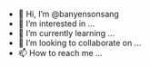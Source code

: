 - 👋 Hi, I’m @banyensonsang
- 👀 I’m interested in ...
- 🌱 I’m currently learning ...
- 💞️ I’m looking to collaborate on ...
- 📫 How to reach me ...

<!---
banyensonsang/banyensonsang is a ✨ special ✨ repository because its `README.md` (this file) appears on your GitHub profile.
You can click the Preview link to take a look at your changes.
--->
